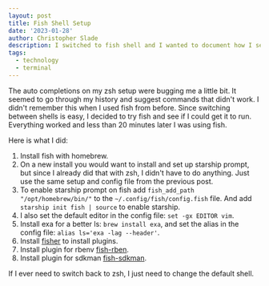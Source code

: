```yaml
---
layout: post
title: Fish Shell Setup
date: '2023-01-28'
author: Christopher Slade
description: I switched to fish shell and I wanted to document how I set it up.
tags: 
  - technology
  - terminal
---
```


The auto completions on my zsh setup were bugging me a little bit. It seemed to go through my history and suggest commands that didn't work. I didn't remember this when I used fish from before.  Since switching between shells is easy, I decided to try fish and see if I could get it to run.  Everything worked and less than 20 minutes later I was using fish.

Here is what I did:

1. Install fish with homebrew. 
1. On a new install you would want to install and set up starship prompt, but since I already did that with zsh, I didn't have to do anything. Just use the same setup and config file from the previous post.
1. To enable starship prompt on fish add `fish_add_path "/opt/homebrew/bin/"` to the `~/.config/fish/config.fish` file. And add `starship init fish | source` to enable starship.
1. I also set the default editor in the config file: `set -gx EDITOR vim`.
1. Install exa for a better ls: `brew install exa`, and set the alias in the config file: `alias ls='exa -lag --header'`.
1. Install [fisher](https://github.com/jorgebucaran/fisher) to install plugins.
1. Install plugin for rbenv [fish-rben](https://github.com/rbenv/fish-rbenv).
1. Install plugin for sdkman [fish-sdkman](https://github.com/reitzig/sdkman-for-fish).

If I ever need to switch back to zsh, I just need to change the default shell.
